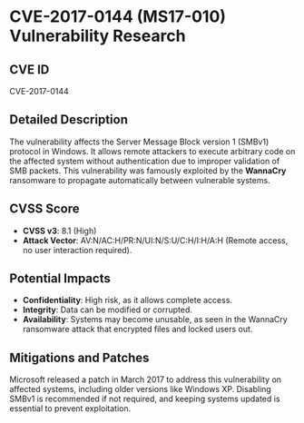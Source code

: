 # CVE-2017-0144 (MS17-010) Vulnerability Research

## CVE ID
CVE-2017-0144

## Detailed Description
The vulnerability affects the Server Message Block version 1 (SMBv1) protocol in Windows. It allows remote attackers to execute arbitrary code on the affected system without authentication due to improper validation of SMB packets. This vulnerability was famously exploited by the **WannaCry** ransomware to propagate automatically between vulnerable systems.

## CVSS Score
- **CVSS v3**: 8.1 (High)
- **Attack Vector**: AV:N/AC:H/PR:N/UI:N/S:U/C:H/I:H/A:H (Remote access, no user interaction required).

## Potential Impacts
- **Confidentiality**: High risk, as it allows complete access.
- **Integrity**: Data can be modified or corrupted.
- **Availability**: Systems may become unusable, as seen in the WannaCry ransomware attack that encrypted files and locked users out.

## Mitigations and Patches
Microsoft released a patch in March 2017 to address this vulnerability on affected systems, including older versions like Windows XP. Disabling SMBv1 is recommended if not required, and keeping systems updated is essential to prevent exploitation.
